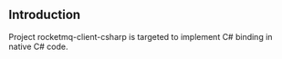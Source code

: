 Introduction
--------------
Project rocketmq-client-csharp is targeted to implement C# binding in native C# code.